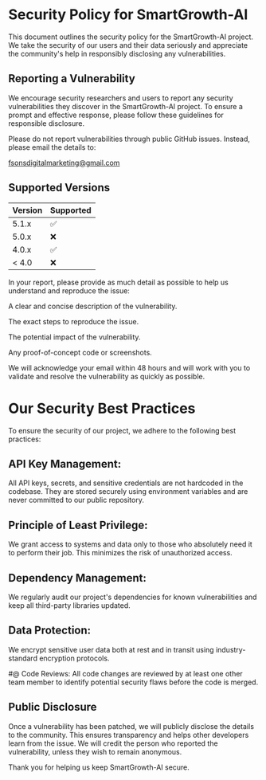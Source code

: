 
# Security Policy for SmartGrowth-AI

This document outlines the security policy for the SmartGrowth-AI project. We take the security of our users and their data seriously and appreciate the community's help in responsibly disclosing any vulnerabilities.

## Reporting a Vulnerability
We encourage security researchers and users to report any security vulnerabilities they discover in the SmartGrowth-AI project. To ensure a prompt and effective response, please follow these guidelines for responsible disclosure.

Please do not report vulnerabilities through public GitHub issues. Instead, please email the details to:

fsonsdigitalmarketing@gmail.com


## Supported Versions

| Version | Supported          |
| ------- | ------------------ |
| 5.1.x   | :white_check_mark: |
| 5.0.x   | :x:                |
| 4.0.x   | :white_check_mark: |
| < 4.0   | :x:                |

In your report, please provide as much detail as possible to help us understand and reproduce the issue:

A clear and concise description of the vulnerability.

The exact steps to reproduce the issue.

The potential impact of the vulnerability.

Any proof-of-concept code or screenshots.

We will acknowledge your email within 48 hours and will work with you to validate and resolve the vulnerability as quickly as possible.

# Our Security Best Practices
To ensure the security of our project, we adhere to the following best practices:

## API Key Management:
All API keys, secrets, and sensitive credentials are not hardcoded in the codebase. They are stored securely using environment variables and are never committed to our public repository.

## Principle of Least Privilege:
We grant access to systems and data only to those who absolutely need it to perform their job. This minimizes the risk of unauthorized access.

## Dependency Management:
We regularly audit our project's dependencies for known vulnerabilities and keep all third-party libraries updated.

## Data Protection:
We encrypt sensitive user data both at rest and in transit using industry-standard encryption protocols.

#@ Code Reviews: 
All code changes are reviewed by at least one other team member to identify potential security flaws before the code is merged.

## Public Disclosure
Once a vulnerability has been patched, we will publicly disclose the details to the community. This ensures transparency and helps other developers learn from the issue. We will credit the person who reported the vulnerability, unless they wish to remain anonymous.

Thank you for helping us keep SmartGrowth-AI secure.
